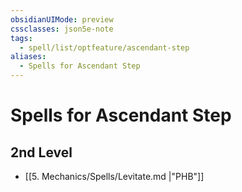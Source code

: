 ```yaml
---
obsidianUIMode: preview
cssclasses: json5e-note
tags:
  - spell/list/optfeature/ascendant-step
aliases:
  - Spells for Ascendant Step
---
```

# Spells for Ascendant Step

## 2nd Level

- [[5. Mechanics/Spells/Levitate.md \|"PHB"]]
